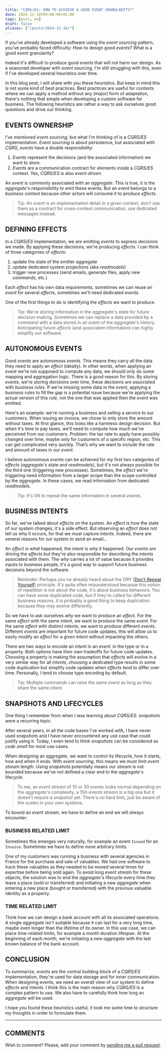 ```yaml
---
title: "CQRS/ES: HOW TO ACHIEVE A GOOD EVENT GRANULARITY?"
date: 2024-12-18T09:00:00+01:00
tags: [post, en]
draft: false
aliases: ["/posts/2024-12-18/"]
---
```


If you've already developed a software using the _event sourcing_ pattern, you've probably faced difficulty: How-to design good _events_? What is a good _event_ granularity?

Indeed it's difficult to produce good _events_ that will not harm our design. As a seasoned developer with _event sourcing_, I'm still struggling with this, even if I've developed several heuristics over time.  

In this blog post, I will share with you these heuristics. But keep in mind this is not some kind of best practices. Best practices are useful for contexts where we can apply a method without any (major) form of adaptation, there's nothing that simple when developing a custom software for business. The following heuristics are rather a way to ask ourselves good questions and drive our thinking.

## EVENTS OWNERSHIP

I've mentioned _event sourcing_, but what I'm thinking of is a _CQRS/ES_ implementation. _Event sourcing_ is about persistence, but associated with _CQRS_, _events_ have a double responsibility:

1. _Events_ represent the decisions (and the associated information) we want to store.
2. _Events_ are a communication contract for elements inside a _CQRS/ES_ context. Yes, _CQRS/ES_ is also _event-driven_.  

An _event_ is commonly associated with an _aggregate_. This is true, it is the _aggregate_'s responsibility to emit these events. But an _event_ belongs to a _business context_ because other actors will consume it to produce _effects_.

> Tip: An _event_ is an implementation detail in a given _context_, don't use them as a contract for cross-context communication, use dedicated messages instead.

## DEFINING EFFECTS

In a _CQRS/ES_ implementation, we are emitting _events_ to express decisions we made. By applying these decisions, we're producing _effects_. I can think of three categories of _effects_:  

1. update the state of the emitter _aggregate_
2. update dedicated system projections (aka _readmodels_)
3. trigger new processes (send emails, generate files, apply new _commands_, etc.)

Each _effect_ has his own data requirements, sometimes we can reuse an _event_ for several _effects_, sometimes we'll need dedicated _events_.

One of the first things to do is identifying the _effects_ we want to produce.

> Tip: We're storing information in the _aggregate_'s state for future decision-making. Sometimes we can replace a data provided by a _command_ with a data stored in an _event_ of the _aggregate_'s history. Anticipating future _effects_ (and associated information) can highly simplify our software.

## AUTONOMOUS EVENTS

Good _events_ are autonomous _events_. This means they carry all the data they need to apply an _effect_ (ideally). In other words, when applying an _event_ we're not supposed to compute any data, we should only do some mapping and aggregation logic. There is a good reason for this. By storing _events_, we're storing decisions over time, these decisions are associated with _business rules_. If we're missing some data in the _event_, applying a _business rules_ to fill the gap is a potential issue because we're applying the actual version of this _rule_, not the one that was applied then the _event_ was emitted.

Here's an example: we're running a business and selling a service to our customers. When issuing an invoice, we chose to only store the amount without taxes. At first glance, this looks like a harmless design decision. But when it's time to pay taxes, we'll need to compute how much we've perceived from our customers. Problem: the tax rate to apply have possibly changed over time, maybe only for customers of a specific region, etc. This can get complicated very quickly. That’s why we want to include the rate and amount of taxes in our _event_.  

I believe autonomous _events_ can be achieved for my first two categories of _effects_ (_aggregate_'s state and _readmodels_), but it's not always possible for the third one (triggering new processes). Sometimes, the _effect_ we're triggering need information from a larger scope than the scope controlled by the _aggregate_. In these cases, we read information from dedicated _readmodels_.

> Tip: It's OK to repeat the same information in several _events_.

## BUSINESS INTENTS

So far, we've talked about _effects_ on the system. An _effect_ is how the state of our system changes, it's a side effect. But observing an _effect_ does not tell us why it occurs, for that we must capture _intents_. Indeed, there are several reasons for our system to send an email...  

An _effect_ is _what_ happened, the _intent_ is _why_ it happened. Our _events_ are driving the _effects_ but they're also responsible for describing the _intents_ associated with them. The _why_ carries a lot of value because it provides inputs to business people, it's a good way to support future business decisions beyond the software.  

> Reminder: Perhaps you've already heard about the DRY ([Don't Repeat Yourself](/posts/2021-05-26)) principle. It's quite often misunderstood because this notion of repetition is not about the code, it's about business behaviors. You can have some duplicated code, but if they're called for different business reasons, it is probably a good thing to keep duplication because they may evolve differently.  

So we have to ask ourselves _why_ we want to produce an _effect_. For the same _effect_ with the same _intent_, we want to produce the same _event_. For the same _effect_ with distinct _intents_, we want to produce different _events_. Different _events_ are important for future code updates, this will allow us to easily modify an _effect_ for a given _intent_ without impacting the others.  

There are two ways to encode an _intent_ in an _event_: in the type or in a property. Both options have their own tradeoffs for future code updates. Choosing a property is making the assumption that _effects_ will evolve in a very similar way for all _intents_, choosing a dedicated type results in some code duplication but simplify code updates when _effects_ tend to differ over time. Personally, I tend to choose type encoding by default.  

> Tip: Multiple _commands_ can raise the same _event_ as long as they share the same _intent_.

## SNAPSHOTS AND LIFECYCLES

One thing I remember from when I was learning about _CQRS/ES_: _snapshots_ were a recurring topic.  

After several years, in all the code bases I've worked with, I have never used _snapshots_ and I have never encountered any use case that could justify using it. Today, I even tend to think _snapshots_ can be considered as _code smell_ for most use cases.  

When designing an _aggregate_, we want to control its lifecycle, how it starts, how and when it ends. With _event sourcing_, this means we must limit _event stream_ length. Using _snapshots_ potentially means our _stream_ is not bounded because we've not defined a clear end to the _aggregate_'s lifecycle.

> To me, an _event stream_ of 10 or 30 _events_ looks normal depending on the _aggregate_'s complexity, a 150-_events stream_ is a big one but it doesn't require a _snapshot_ yet. There's no hard limit, just be aware of the scales in your own systems.

To bound an _event stream_, we have to define an end we will always encounter:  

### BUSINESS RELATED LIMIT

Sometimes this emerges very naturally, for example an event `Issued` for an `Invoice`. Sometimes we have to define more arbitrary limits.

One of my customers was running a business with several agencies in France for the purchase and sale of valuables. We had one software to track these valuables as they needed to be moved several times for expertise before being sold again. To avoid long _event stream_ for these objects, the solution was to end the _aggregate_'s lifecycle every time they leave a place (sold or transferred) and initiating a new _aggregate_ when entering a new place (bought or transferred) with the previous valuable identity as a property.  

### TIME RELATED LIMIT

Think how we can design a bank account with all its associated operations. A single _aggregate_ isn't suitable because it can last for a very long time, maybe even longer than the lifetime of its owner. In this use case, we can place time-related limits, for example a month duration lifespan. At the beginning of each month, we're initiating a new _aggregate_ with the last known balance of the bank account.

## CONCLUSION

To summarize, _events_ are the central building block of a _CQRS/ES_ implementation, they're used for data storage and for inner communication. When designing events, we need an overall view of our system to define _effects_ and _intents_. I think this is the main reason why _CQRS/ES_ is a complex pattern to use. We also have to carefully think how long an _aggregate_ will be used.  

I hope you found these heuristics useful, it took me some time to structure my thoughts in order to formulate them.  

---

## COMMENTS

<!--Add your comment here-->

Wish to comment? Please, add your comment by [sending me a pull request](https://github.com/RomainTrm/Blog?tab=readme-ov-file#how-to-comment).
